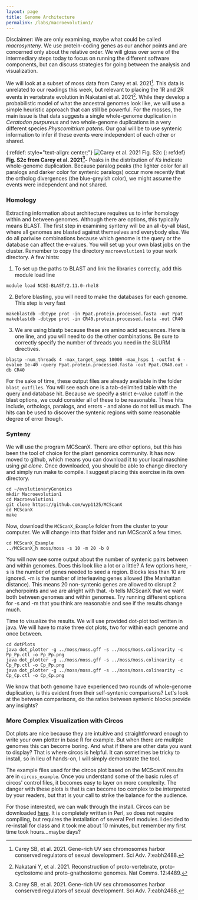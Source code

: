 ```yaml
---
layout: page
title: Genome Architecture
permalink: /labs/macroevolution1/
---
```


Disclaimer: We are only examining, maybe what could be called *macrosynteny*. We use protein-coding genes as our anchor points and are concerned only about the relative order. We will gloss over some of the intermediary steps today to focus on running the different software components, but can discuss strategies for going between the analysis and visualization.

We will look at a subset of moss data from Carey et al. 2021[^1]. This data is unrelated to our readings this week, but relevant to placing the 1R and 2R events in vertebrate evolution in Nakatani et al. 2021[^2]. While they develop a probabilistic model of what the ancestral genomes look like, we will use a simple heuristic approach that can still be powerful. For the mosses, the main issue is that data suggests a single whole-genome duplication in *Ceratodon purpureus* and two whole-genome duplications in a very different species *Physcomitrium patens*. Our goal will be to use syntenic information to infer if these events were independent of each other or shared.


{:refdef: style="text-align: center;"}
![Carey et al. 2021 Fig. S2c]({{site.baseurl}}/images/ks_plate.png)
{: refdef}
**Fig. S2c from Carey et al. 2021[^1]-** Peaks in the distribution of *Ks* indicate whole-genome duplication. Because paralog peaks (the lighter color for all paralogs and darker color for syntenic paralogs) occur more recently that the ortholog divergences (the blue-greyish color), we might assume the events were independent and not shared.


### Homology

Extracting information about architecture requires us to infer homology within and between genomes. Although there are options, this typically means BLAST. The first step in examining synteny will be an all-by-all blast, where all genomes are blasted against themselves and everybody else. We do all pariwise combinations because which genome is the query or the database can affect the e-values. You will set up your own blast jobs on the cluster. Remember to copy the directory `macroevolution1` to your work directory. A few hints:
1. To set up the paths to BLAST and link the libraries correctly, add this module load line
```
module load NCBI-BLAST/2.11.0-rhel8
```
2. Before blasting, you will need to make the databases for each genome. This step is very fast
```
makeblastdb -dbtype prot -in Ppat.protein.processed.fasta -out Ppat
makeblastdb -dbtype prot -in CR40.protein.processed.fasta -out CR40
```

3. We are using blastp because these are amino acid sequences. Here is one line, and you will need to do the other combinations. Be sure to correctly specify the number of threads you need in the SLURM directives.
```
blastp -num_threads 4 -max_target_seqs 10000 -max_hsps 1 -outfmt 6 -evalue 1e-40 -query Ppat.protein.processed.fasta -out Ppat.CR40.out -db CR40
```

For the sake of time, these output files are already available in the folder `blast_outfiles`. You will see each one is a tab-delimited table with the query and database hit. Because we specify a strict e-value cutoff in the blast options, we could consider all of these to be reasonable. These hits include, orthologs, paralogs, and errors - and alone do not tell us much. The hits can be used to discover the syntenic regions with some reasonable degree of error though. 

### Synteny

We will use the program MCScanX. There are other options, but this has been the tool of choice for the plant genomics community. It has now moved to github, which means you can download it to your local maschine using *git clone*. Once downloaded, you should be able to change directory and simply run make to compile. I suggest placing this exercise in its own directory.

```
cd ~/evolutionaryGenomics
mkdir Macroevolution1
cd Macroevolution1
git clone https://github.com/wyp1125/MCScanX
cd MCScanX
make
```

Now, download the `MCScanX_Example` folder from the cluster to your computer. We will change into that folder and run MCScanX a few times.
```
cd MCScanX_Example
../MCScanX_h moss/moss -s 10 -m 20 -b 0
```
You will now see some output about the number of syntenic pairs between and within genomes. Does this look like a lot or a little? A few options here, -s is the number of genes needed to seed a region. Blocks less than 10 are ignored. -m is the number of interleaving genes allowed (the Manhattan distance). This means 20 non-syntenic genes are allowed to disrupt 2 anchorpoints and we are alright with that. -b tells MCScanX that we want both between genomes and within genomes. Try running different options for -s and -m that you think are reasonable and see if the results change much.

Time to visualize the results. We will use provided dot-plot tool written in java. We will have to make three dot plots, two for within each genome and once between.
```
cd dotPlots
java dot_plotter -g ../moss/moss.gff -s ../moss/moss.colinearity -c Pp_Pp.ctl -o Pp_Pp.png
java dot_plotter -g ../moss/moss.gff -s ../moss/moss.colinearity -c Cp_Pp.ctl -o Cp_Pp.png
java dot_plotter -g ../moss/moss.gff -s ../moss/moss.colinearity -c Cp_Cp.ctl -o Cp_Cp.png
```

We know that both genome have experienced two rounds of whole-genome duplication, is this evident from their self-syntenic comparisons? Let's look at the between comparisons, do the ratios between syntenic blocks provide any insights?

### More Complex Visualization with Circos

Dot plots are nice because they are intuitive and straightforward enough to write your own plotter in base R for example. But when there are mulitple genomes this can become boring. And what if there are other data you want to display? That is where circos is helpful. It can sometimes be tricky to install, so in lieu of hands-on, I will simply demonstrate the tool.

The example files used for the circos plot based on the MCScanX results are in `circos_example`.  Once you understand some of the basic rules of circos' control files, it becomes easy to layer on more complexity. The danger with these plots is that is can become too complex to be interpreted by your readers, but that is your call to strike the balance for the audience.

For those interested, we can walk through the install. Circos can be downloaded [here](http://circos.ca/software/download/). It is completely written in Perl, so does not require compiling, but requires the installation of several Perl modules. I decided to re-install for class and it took me about 10 minutes, but remember my first time took hours...maybe days?

[^1]: Carey SB, et al. 2021. Gene-rich UV sex chromosomes harbor conserved regulators of sexual development. Sci Adv. 7:eabh2488.
[^2]: Nakatani Y, et al. 2021. Reconstruction of proto-vertebrate, proto-cyclostome and proto-gnathostome genomes. Nat Comms. 12:4489.